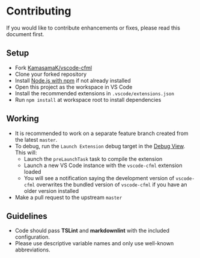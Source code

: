 # Contributing

If you would like to contribute enhancements or fixes, please read this document first.

## Setup

- Fork [KamasamaK/vscode-cfml](https://github.com/KamasamaK/vscode-cfml)
- Clone your forked repository
- Install [Node.js with npm](https://nodejs.org) if not already installed
- Open this project as the workspace in VS Code
- Install the recommended extensions in `.vscode/extensions.json`
- Run `npm install` at workspace root to install dependencies

## Working

- It is recommended to work on a separate feature branch created from the latest `master`.
- To debug, run the `Launch Extension` debug target in the [Debug View](https://code.visualstudio.com/docs/editor/debugging). This will:
  - Launch the `preLaunchTask` task to compile the extension
  - Launch a new VS Code instance with the `vscode-cfml` extension loaded
  - You will see a notification saying the development version of `vscode-cfml` overwrites the bundled version of `vscode-cfml` if you have an older version installed
- Make a pull request to the upstream `master`

## Guidelines

- Code should pass **TSLint** and **markdownlint** with the included configuration.
- Please use descriptive variable names and only use well-known abbreviations.

